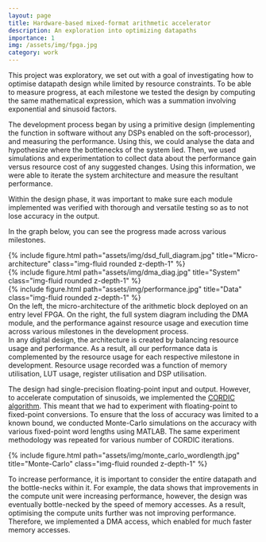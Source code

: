 ```yaml
---
layout: page
title: Hardware-based mixed-format arithmetic accelerator
description: An exploration into optimizing datapaths
importance: 1
img: /assets/img/fpga.jpg
category: work
---
```


This project was exploratory, we set out with a goal of investigating how to optimise datapath design while limited by resource constraints. To be able to measure progress, at each milestone we tested the design by computing the same mathematical expression, which was a summation involving exponential and sinusoid factors. 

The development process began by using a primitive design (implementing the function in software without any DSPs enabled on the soft-processor), and measuring the performance. Using this, we could analyse the data and hypothesize where the bottlenecks of the system lied. Then, we used simulations and experimentation to collect data about the performance gain versus resource cost of any suggested changes. Using this information, we were able to iterate the system architecture and measure the resultant performance.

Within the design phase, it was important to make sure each module implemented was verified with thorough and versatile testing so as to not lose accuracy in the output.


In the graph below, you can see the progress made across various milestones.

<div class="row">
    <div class="col-sm mt-3 mt-md-0">
        {% include figure.html path="assets/img/dsd_full_diagram.jpg" title="Micro-architecture" class="img-fluid rounded z-depth-1" %}
    </div>
    <div class="col">
        <div class="col-sm mt-3 mt-md-0">
            {% include figure.html path="assets/img/dma_diag.jpg" title="System" class="img-fluid rounded z-depth-1" %}
        </div>
        <div class="col-sm mt-3 mt-md-0">
            {% include figure.html path="assets/img/performance.jpg" title="Data" class="img-fluid rounded z-depth-1" %}
        </div>
    </div>
</div>
<div class="caption">
    On the left, the micro-architecture of the arithmetic block deployed on an entry level FPGA. On the right, the full system diagram including the DMA module, and the performance against resource usage and execution time across various milestones in the development process.
</div>
In any digital design, the architecture is created by balancing resource usage and performance. As a result, all our performance data is complemented by the resource usage for each respective milestone in development. Resource usage recorded was a function of memory utilisation, LUT usage, register utilisation and DSP utilisation.


The design had single-precision floating-point input and output. However, to accelerate computation of sinusoids, we implemented the <a href="https://en.wikipedia.org/wiki/CORDIC">CORDIC algorithm</a>. This meant that we had to experiment with floating-point to fixed-point conversions. To ensure that the loss of accuracy was limited to a known bound, we conducted Monte-Carlo simulations on the accuracy with various fixed-point word lengths using MATLAB. The same experiment methodology was repeated for various number of CORDIC iterations.

<div class="row">
    <div class="col-sm mt-3 mt-md-0">
        {% include figure.html path="assets/img/monte_carlo_wordlength.jpg" title="Monte-Carlo" class="img-fluid rounded z-depth-1" %}
    </div>
</div>

To increase performance, it is important to consider the entire datapath and the bottle-necks within it. For example, the data shows that improvements in the compute unit were increasing performance, however, the design was eventually bottle-necked by the speed of memory accesses. As a result, optimising the compute units further was not improving performance. Therefore, we implemented a DMA access, which enabled for much faster memory accesses.